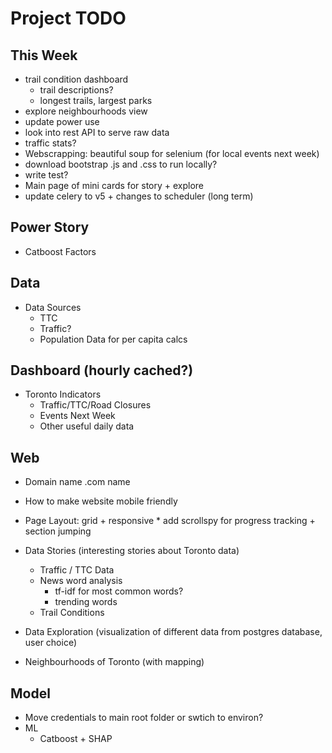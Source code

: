 Project TODO
===

This Week
---
*   trail condition dashboard
    *   trail descriptions?
    *   longest trails, largest parks
*   explore neighbourhoods view
*   update power use
*   look into rest API to serve raw data
*   traffic stats?
*   Webscrapping: beautiful soup for selenium (for local events next week)
*   download bootstrap .js and .css to run locally?
*   write test?
*   Main page of mini cards for story + explore
*   update celery to v5 + changes to scheduler (long term)

Power Story
---
*   Catboost Factors

Data
---
*   Data Sources
    *   TTC
    *   Traffic?
    *   Population Data for per capita calcs

Dashboard (hourly cached?)
---
*   Toronto Indicators
    *   Traffic/TTC/Road Closures
    *   Events Next Week
    *   Other useful daily data

Web
---
*   Domain name .com name
*   How to make website mobile friendly
*   Page Layout: grid + responsive
        *   add scrollspy for progress tracking + section jumping

*   Data Stories (interesting stories about Toronto data)
    *   Traffic / TTC Data
    *   News word analysis
        *   tf-idf for most common words?
        *   trending words
    *   Trail Conditions

*   Data Exploration (visualization of different data from postgres database, user choice)

*   Neighbourhoods of Toronto (with mapping)

Model
---
*   Move credentials to main root folder or swtich to environ?
*   ML
    *   Catboost + SHAP